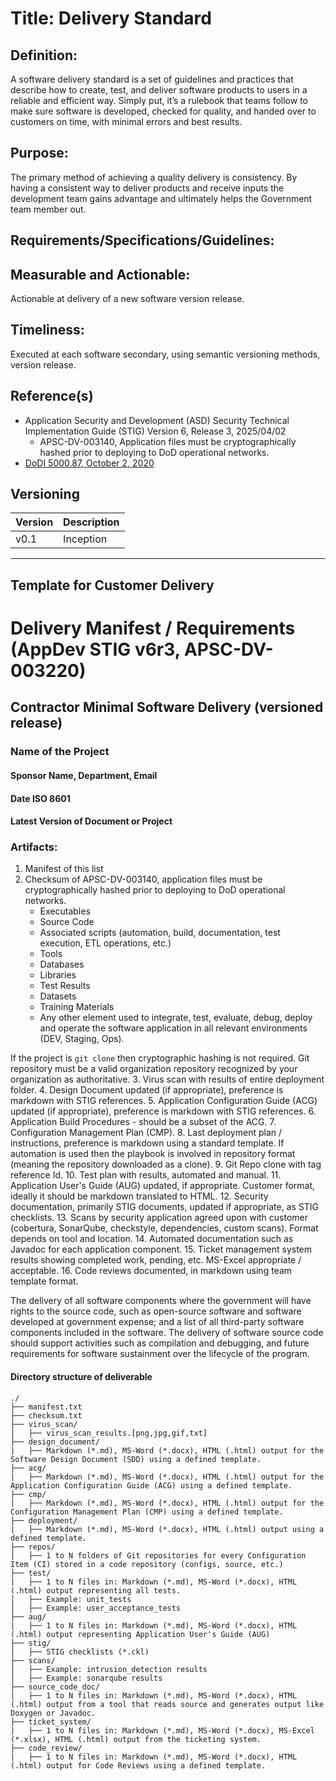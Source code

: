 # Title: Delivery Standard

## Definition:
A software delivery standard is a set of guidelines and practices that describe how to create, test, and deliver software products to users in a reliable and efficient way. Simply put, it’s a rulebook that teams follow to make sure software is developed, checked for quality, and handed over to customers on time, with minimal errors and best results. 

## Purpose:
The primary method of achieving a quality delivery is consistency.  By having a consistent way to deliver products and receive inputs the development team gains advantage and ultimately helps the Government team member out.

## Requirements/Specifications/Guidelines:

## Measurable and Actionable:

Actionable at delivery of a new software version release.

## Timeliness:

Executed at each software secondary, using semantic versioning methods, version release.

## Reference(s)
 + Application Security and Development (ASD) Security Technical Implementation Guide (STIG) Version 6, Release 3, 2025/04/02 
   + APSC-DV-003140, Application files must be cryptographically hashed prior to deploying to DoD operational networks.
 + [DoDI 5000.87, October 2, 2020](https://www.esd.whs.mil/Portals/54/Documents/DD/issuances/dodi/500087p.PDF)

## Versioning

|Version       |Description                                                                                                         |
|--------------|--------------------------------------------------------------------------------------------------------------------|
|v0.1          | Inception|

 
____________________________________________________________________________________________________________________________________
## **Template for Customer Delivery**

# Delivery Manifest / Requirements (AppDev STIG v6r3, APSC-DV-003220)

## Contractor Minimal Software Delivery (versioned release) 

### Name of the Project

#### Sponsor Name, Department, Email

#### Date ISO 8601

#### Latest Version of Document or Project

### Artifacts:

1. Manifest of this list
2. Checksum of APSC-DV-003140, application files must be cryptographically hashed prior to deploying to DoD operational networks.
   + Executables
   + Source Code
   + Associated scripts (automation, build, documentation, test execution, ETL operations, etc.)
   + Tools
   + Databases
   + Libraries
   + Test Results
   + Datasets
   + Training Materials
   + Any other element used to integrate, test, evaluate, debug, deploy and operate the software application in all relevant environments (DEV, Staging, Ops).
  
If the project is `git clone` then cryptographic hashing is not required.  Git repository must be a valid organization repository recognized by your organization as authoritative. 
3. Virus scan with results of entire deployment folder.
4. Design Document updated (if appropriate), preference is markdown with STIG references.
5. Application Configuration Guide (ACG) updated (if appropriate), preference is markdown with STIG references.
6. Application Build Procedures - should be a subset of the ACG.
7. Configuration Management Plan (CMP).
8. Last deployment plan / instructions, preference is markdown using a standard template.  If automation is used then the playbook is involved in repository format (meaning the repository downloaded as a clone).
9. Git Repo clone with tag reference Id.
10. Test plan with results, automated and manual.
11. Application User's Guide (AUG) updated, if appropriate. Customer format, ideally it should be markdown translated to HTML.
12. Security documentation, primarily STIG documents, updated if appropriate, as STIG checklists.
13. Scans by security application agreed upon with customer (cobertura, SonarQube, checkstyle, dependencies, custom scans).  Format depends on tool and location.
14. Automated documentation such as Javadoc for each application component.
15. Ticket management system results showing completed work, pending, etc. MS-Excel appropriate / acceptable.
16. Code reviews documented, in markdown using team template format.

The delivery of all software components where the government will have rights to the source code, such as open-source software and software developed at government expense; and a list of all third-party software components included in the software.  The delivery of software source code should support activities such as compilation and debugging, and future requirements for software sustainment over the lifecycle of the program.

#### Directory structure of deliverable

```
./
├── manifest.txt
├── checksum.txt
├── virus_scan/
│   ├── virus_scan_results.[png,jpg,gif,txt]
├── design_document/
|   ├── Markdown (*.md), MS-Word (*.docx), HTML (.html) output for the Software Design Document (SDD) using a defined template.
├── acg/
|   ├── Markdown (*.md), MS-Word (*.docx), HTML (.html) output for the Application Configuration Guide (ACG) using a defined template.
├── cmp/
|   ├── Markdown (*.md), MS-Word (*.docx), HTML (.html) output for the Configuration Management Plan (CMP) using a defined template.
├── deployment/
|   ├── Markdown (*.md), MS-Word (*.docx), HTML (.html) output using a defined template.
├── repos/
│   ├── 1 to N folders of Git repositories for every Configuration Item (CI) stored in a code repository (configs, source, etc.)
├── test/
|   ├── 1 to N files in: Markdown (*.md), MS-Word (*.docx), HTML (.html) output representing all tests.
│   ├── Example: unit_tests
│   ├── Example: user_acceptance_tests
├── aug/
|   ├── 1 to N files in: Markdown (*.md), MS-Word (*.docx), HTML (.html) output representing Application User's Guide (AUG)
├── stig/
│   ├── STIG checklists (*.ckl)
├── scans/
│   ├── Example: intrusion_detection results
│   ├── Example: sonarqube results
├── source_code_doc/
|   ├── 1 to N files in: Markdown (*.md), MS-Word (*.docx), HTML (.html) output from a tool that reads source and generates output like Doxygen or Javadoc.
├── ticket_system/
|   ├── 1 to N files in: Markdown (*.md), MS-Word (*.docx), MS-Excel (*.xlsx), HTML (.html) output from the ticketing system.
├── code_review/
|   ├── 1 to N files in: Markdown (*.md), MS-Word (*.docx), HTML (.html) output for Code Reviews using a defined template.
```


